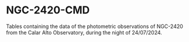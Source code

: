 # NGC-2420-CMD
Tables containing the data of the photometric observations of NGC-2420 from the Calar Alto Observatory, during the night of 24/07/2024.
